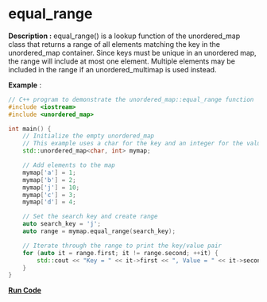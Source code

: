 # equal_range

**Description :**  equal_range() is a lookup function of the unordered_map class that returns a range of all elements matching the key in the unordered_map container. Since keys must be unique in an unordered map, the range will include at most one element. Multiple elements may be included in the range if an unordered_multimap is used instead.

**Example** : 
```cpp
// C++ program to demonstrate the unordered_map::equal_range function
#include <iostream>
#include <unordered_map>

int main() {
    // Initialize the empty unordered_map
    // This example uses a char for the key and an integer for the value
    std::unordered_map<char, int> mymap;

    // Add elements to the map
    mymap['a'] = 1;
    mymap['b'] = 2;
    mymap['j'] = 10;
    mymap['c'] = 3;
    mymap['d'] = 4;

    // Set the search key and create range
    auto search_key = 'j';
    auto range = mymap.equal_range(search_key);

    // Iterate through the range to print the key/value pair
    for (auto it = range.first; it != range.second; ++it) {
        std::cout << "Key = " << it->first << ", Value = " << it->second << std::endl;
    }
}
```
**[Run Code](https://rextester.com/MUL32187)**